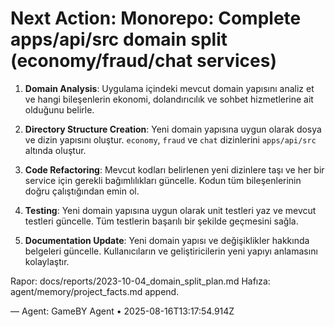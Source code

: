 # Next Action: Monorepo: Complete apps/api/src domain split (economy/fraud/chat services)

1. **Domain Analysis**: Uygulama içindeki mevcut domain yapısını analiz et ve hangi bileşenlerin ekonomi, dolandırıcılık ve sohbet hizmetlerine ait olduğunu belirle.

2. **Directory Structure Creation**: Yeni domain yapısına uygun olarak dosya ve dizin yapısını oluştur. `economy`, `fraud` ve `chat` dizinlerini `apps/api/src` altında oluştur.

3. **Code Refactoring**: Mevcut kodları belirlenen yeni dizinlere taşı ve her bir service için gerekli bağımlılıkları güncelle. Kodun tüm bileşenlerinin doğru çalıştığından emin ol.

4. **Testing**: Yeni domain yapısına uygun olarak unit testleri yaz ve mevcut testleri güncelle. Tüm testlerin başarılı bir şekilde geçmesini sağla.

5. **Documentation Update**: Yeni domain yapısı ve değişiklikler hakkında belgeleri güncelle. Kullanıcıların ve geliştiricilerin yeni yapıyı anlamasını kolaylaştır.

Rapor: docs/reports/2023-10-04_domain_split_plan.md
Hafıza: agent/memory/project_facts.md append.

— Agent: GameBY Agent • 2025-08-16T13:17:54.914Z
